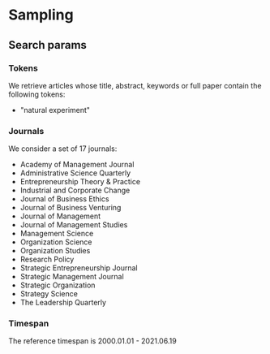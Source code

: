 # Sampling

## Search params

### Tokens

We retrieve articles whose title, abstract, keywords or full paper contain
the following tokens:

- "natural experiment"

### Journals

We consider a set of 17 journals:

- Academy of Management Journal
- Administrative Science Quarterly
- Entrepreneurship Theory & Practice
- Industrial and Corporate Change
- Journal of Business Ethics
- Journal of Business Venturing
- Journal of Management
- Journal of Management Studies
- Management Science
- Organization Science
- Organization Studies
- Research Policy
- Strategic Entrepreneurship Journal
- Strategic Management Journal
- Strategic Organization
- Strategy Science
- The Leadership Quarterly

### Timespan

The reference timespan is 2000.01.01 - 2021.06.19 